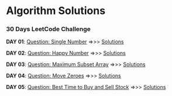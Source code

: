 # Algorithm Solutions


### 30 Days LeetCode Challenge

**DAY 01**: [Question: Single Number](https://leetcode.com/explore/featured/card/30-day-leetcoding-challenge/528/week-1/3283/) =>>>      [Solutions](https://github.com/oibuoye/Algorithms/tree/master/Algorithms/Leetcodechallenge/Day01)

**DAY 02**: [Question: Happy Number](https://leetcode.com/problems/happy-number/) =>>>      [Solutions](https://github.com/oibuoye/Algorithms/tree/master/Algorithms/Leetcodechallenge/Day02)

**DAY 03**: [Question: Maximum Subset Array](https://leetcode.com/explore/featured/card/30-day-leetcoding-challenge/528/week-1/3285/) =>>>      [Solutions](https://github.com/oibuoye/Algorithms/tree/master/Algorithms/Leetcodechallenge/Day03)

**DAY 04**: [Question: Move Zeroes](https://leetcode.com/explore/challenge/card/30-day-leetcoding-challenge/528/week-1/3286/) =>>>      [Solutions](https://github.com/oibuoye/Algorithms/tree/master/Algorithms/Leetcodechallenge/Day04)

**DAY 05**: [Question: Best Time to Buy and Sell Stock](https://leetcode.com/explore/featured/card/30-day-leetcoding-challenge/528/week-1/3287/) =>>>      [Solutions](https://github.com/oibuoye/Algorithms/tree/master/Algorithms/Leetcodechallenge/Day05)